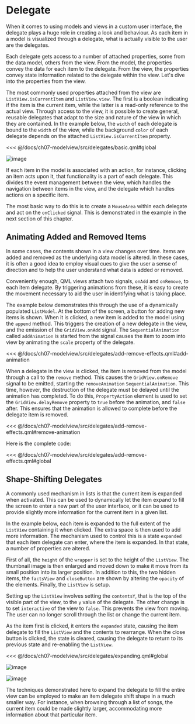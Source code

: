 # Delegate

When it comes to using models and views in a custom user interface, the delegate plays a huge role in creating a look and behaviour. As each item in a model is visualized through a delegate, what is actually visible to the user are the delegates.

Each delegate gets access to a number of attached properties, some from the data model, others from the view. From the model, the properties convey the data for each item to the delegate. From the view, the properties convey state information related to the delegate within the view. Let's dive into the properties from the view.

The most commonly used properties attached from the view are `ListView.isCurrentItem` and `ListView.view`. The first is a boolean indicating if the item is the current item, while the latter is a read-only reference to the actual view. Through access to the view, it is possible to create general, reusable delegates that adapt to the size and nature of the view in which they are contained. In the example below, the `width` of each delegate is bound to the `width` of the view, while the background `color` of each delegate depends on the attached `ListView.isCurrentItem` property.

<<< @/docs/ch07-modelview/src/delegates/basic.qml#global

![image](./assets/automatic/delegates-basic.png)

If each item in the model is associated with an action, for instance, clicking an item acts upon it, that functionality is a part of each delegate. This divides the event management between the view, which handles the navigation between items in the view, and the delegate which handles actions on a specific item.

The most basic way to do this is to create a `MouseArea` within each delegate and act on the `onClicked` signal. This is demonstrated in the example in the next section of this chapter.

## Animating Added and Removed Items

In some cases, the contents shown in a view changes over time. Items are added and removed as the underlying data model is altered. In these cases, it is often a good idea to employ visual cues to give the user a sense of direction and to help the user understand what data is added or removed.

Conveniently enough, QML views attach two signals, `onAdd` and `onRemove`, to each item delegate. By triggering animations from  these, it is easy to create the movement necessary to aid the user in identifying what is taking place.

The example below demonstrates this through the use of a dynamically populated `ListModel`. At the bottom of the screen, a button for adding new items is shown. When it is clicked, a new item is added to the model using the `append` method. This triggers the creation of a new delegate in the view, and the emission of the `GridView.onAdd` signal. The `SequentialAnimation` called `addAnimation` is started from the signal causes the item to zoom into view by animating the `scale` property of the delegate.

<<< @/docs/ch07-modelview/src/delegates/add-remove-effects.qml#add-animation

When a delegate in the view is clicked, the item is removed from the model through a call to the `remove` method. This causes the `GridView.onRemove` signal to be emitted, starting the `removeAnimation` `SequentialAnimation`. This time, however, the destruction of the delegate must be delayed until the animation has completed. To do this, `PropertyAction` element is used to set the `GridView.delayRemove` property to `true` before the animation, and `false` after. This ensures that the animation is allowed to complete before the delegate item is removed.

<<< @/docs/ch07-modelview/src/delegates/add-remove-effects.qml#remove-animation

Here is the complete code:

<<< @/docs/ch07-modelview/src/delegates/add-remove-effects.qml#global

## Shape-Shifting Delegates

A commonly used mechanism in lists is that the current item is expanded when activated. This can be used to dynamically let the item expand to fill the screen to enter a new part of the user interface, or it can be used to provide slightly more information for the current item in a given list.

In the example below, each item is expanded to the full extent of the `ListView` containing it when clicked. The extra space is then used to add more information. The mechanism used to control this is a state `expanded` that each item delegate can enter, where the item is expanded. In that state, a number of properties are altered.

First of all, the `height` of the `wrapper` is set to the height of the `ListView`. The thumbnail image is then enlarged and moved down to make it move from its small position into its larger position. In addition to this, the two hidden items, the `factsView` and `closeButton` are shown by altering the `opacity` of the elements. Finally, the `ListView` is setup.

Setting up the `ListView` involves setting the `contentsY`, that is the top of the visible part of the view, to the `y` value of the delegate. The other change is to set `interactive` of the view to `false`. This prevents the view from moving. The user can no longer scroll through the list or change the current item.

As the item first is clicked, it enters the `expanded` state, causing the item delegate to fill the `ListView` and the contents to rearrange. When the close button is clicked, the state is cleared, causing the delegate to return to its previous state and re-enabling the `ListView`.

<<< @/docs/ch07-modelview/src/delegates/expanding.qml#global


![image](./assets/automatic/delegates-expanding-small.png)


![image](./assets/automatic/delegates-expanding-large.png)

The techniques demonstrated here to expand the delegate to fill the entire view can be employed to make an item delegate shift shape in a much smaller way. For instance, when browsing through a list of songs, the current item could be made slightly larger, accommodating more information about that particular item.
